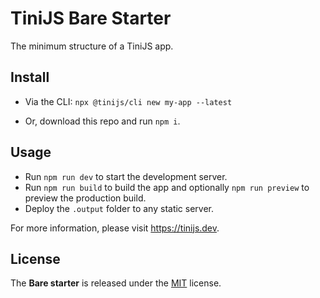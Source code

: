 # TiniJS Bare Starter 

The minimum structure of a TiniJS app.

## Install

- Via the CLI: `npx @tinijs/cli new my-app --latest`

- Or, download this repo and run `npm i`.

## Usage

- Run `npm run dev` to start the development server.
- Run `npm run build` to build the app and optionally `npm run preview` to preview the production build.
- Deploy the `.output` folder to any static server.

For more information, please visit <https://tinijs.dev>.

## License

The **Bare starter** is released under the [MIT](./LICENSE) license.

